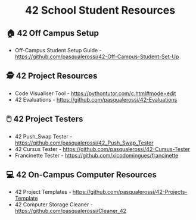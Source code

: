 <div align="center">

# 42 School Student Resources

</div>

## :house: 42 Off Campus Setup
- Off-Campus Student Setup Guide - https://github.com/pasqualerossi/42-Off-Campus-Student-Set-Up

## 🕵️ 42 Project Resources

- Code Visualiser Tool - https://pythontutor.com/c.html#mode=edit
- 42 Evaluations - https://github.com/pasqualerossi/42-Evaluations

## 🖱️ 42 Project Testers

- 42 Push_Swap Tester - https://github.com/pasqualerossi/42_Push_Swap_Tester
- 42 Cursus Tester - https://github.com/pasqualerossi/42-Cursus-Tester
- Francinette Tester - https://github.com/xicodomingues/francinette

## 💻 42 On-Campus Computer Resources

- 42 Project Templates - https://github.com/pasqualerossi/42-Projects-Template
- 42 Computer Storage Cleaner - https://github.com/pasqualerossi/Cleaner_42
